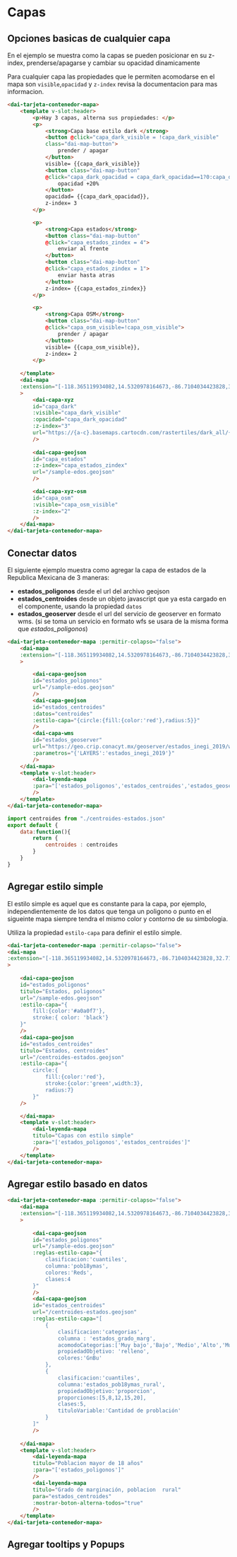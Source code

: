 # Capas

## Opciones basicas de cualquier capa
En el ejemplo se muestra como la capas se pueden posicionar en su z-index, prenderse/apagarse y cambiar su opacidad dinamicamente

Para cualquier capa las propiedades que le permiten acomodarse en el mapa son `visible`,`opacidad` y `z-index` revisa la documentacion para mas informacion.

<capas-1-opciones/>

```html
<dai-tarjeta-contenedor-mapa>
    <template v-slot:header>
        <p>Hay 3 capas, alterna sus propiedades: </p>
        <p>
            <strong>Capa base estilo dark </strong>
            <button @click="capa_dark_visible = !capa_dark_visible" 
            class="dai-map-button">
                prender / apagar
            </button>
            visible= {{capa_dark_visible}}
            <button class="dai-map-button"
            @click="capa_dark_opacidad = capa_dark_opacidad==1?0:capa_dark_opacidad +.2">
                opacidad +20%
            </button>
            opacidad= {{capa_dark_opacidad}},
            z-index= 3
        </p>

        <p>
            <strong>Capa estados</strong>
            <button class="dai-map-button"
            @click="capa_estados_zindex = 4">
                enviar al frente
            </button>
            <button class="dai-map-button"
            @click="capa_estados_zindex = 1">
                enviar hasta atras
            </button>
            z-index= {{capa_estados_zindex}}
        </p>

        <p>
            <strong>Capa OSM</strong>
            <button class="dai-map-button"
            @click="capa_osm_visible=!capa_osm_visible">
                prender / apagar
            </button>
            visible= {{capa_osm_visible}},
            z-index= 2
        </p>
                
    </template>
    <dai-mapa
    :extension="[-118.365119934082,14.5320978164673,-86.7104034423828,32.7186546325684]" 
    >
        <dai-capa-xyz 
        id="capa_dark"
        :visible="capa_dark_visible"
        :opacidad="capa_dark_opacidad"
        :z-index="3" 
        url="https://{a-c}.basemaps.cartocdn.com/rastertiles/dark_all/{z}/{x}/{y}.png" 
        />
            
        <dai-capa-geojson 
        id="capa_estados"
        :z-index="capa_estados_zindex"
        url="/sample-edos.geojson"
        />

        <dai-capa-xyz-osm 
        id="capa_osm" 
        :visible="capa_osm_visible"
        :z-index="2"
        />
    </dai-mapa>
</dai-tarjeta-contenedor-mapa>
```

## Conectar datos
El siguiente ejemplo muestra como agregar la capa de estados de la Republica Mexicana de 3 maneras:

- **estados_poligonos** desde el url del archivo geojson
- **estados_centroides** desde un objeto javascript que ya esta cargado en el componente, usando la propiedad `datos`
- **estados_geoserver** desde el url del servicio de geoserver en formato wms. (si se toma un servicio en formato wfs se usara de la misma forma que *estados_poligonos*)

<capas-2-datos-en-capas/>

```html
<dai-tarjeta-contenedor-mapa :permitir-colapso="false">
    <dai-mapa
    :extension="[-118.365119934082,14.5320978164673,-86.7104034423828,32.7186546325684]" 
    >

        <dai-capa-geojson 
        id="estados_poligonos"
        url="/sample-edos.geojson"
        />
        <dai-capa-geojson 
        id="estados_centroides"
        :datos="centroides" 
        :estilo-capa="{circle:{fill:{color:'red'},radius:5}}"
        />
        <dai-capa-wms 
        id="estados_geoserver"
        url="https://geo.crip.conacyt.mx/geoserver/estados_inegi_2019/wms"
        :parametros="{'LAYERS':'estados_inegi_2019'}"
        />
    </dai-mapa>
    <template v-slot:header>
        <dai-leyenda-mapa
        :para="['estados_poligonos','estados_centroides','estados_geoserver']"
        />
    </template>
</dai-tarjeta-contenedor-mapa>
```

```javascript
import centroides from "./centroides-estados.json"
export default {
    data:function(){
        return {
            centroides : centroides
        }
    }
}
```

## Agregar estilo simple 
El estilo simple es aquel que es constante para la capa, por ejemplo, independientemente de los datos que tenga un poligono o punto en el sigueinte mapa siempre tendra el mismo color y contorno de su simbologia.

Utiliza la propiedad `estilo-capa` para definir el estilo simple.

<capas-3-estilo-simple/>

```html
<dai-tarjeta-contenedor-mapa :permitir-colapso="false">
<dai-mapa
:extension="[-118.365119934082,14.5320978164673,-86.7104034423828,32.7186546325684]" 
>
    
    <dai-capa-geojson 
    id="estados_poligonos"
    titulo="Estados, poligonos"
    url="/sample-edos.geojson"
    :estilo-capa="{
        fill:{color:'#a0a0f7'},
        stroke:{ color: 'black'}
    }"
    />
    <dai-capa-geojson 
    id="estados_centroides"
    titulo="Estados, centroides"
    url="/centroides-estados.geojson"
    :estilo-capa="{
        circle:{
            fill:{color:'red'},
            stroke:{color:'green',width:3},
            radius:7}
        }"
    />

    </dai-mapa>
    <template v-slot:header>
        <dai-leyenda-mapa
        titulo="Capas con estilo simple"
        :para="['estados_poligonos','estados_centroides']"
        />
    </template>
</dai-tarjeta-contenedor-mapa>
```
## Agregar estilo basado en datos 

<capas-4-estilo-basado-datos />

```html
<dai-tarjeta-contenedor-mapa :permitir-colapso="false">
    <dai-mapa
    :extension="[-118.365119934082,14.5320978164673,-86.7104034423828,32.7186546325684]" 
    >
        
        <dai-capa-geojson 
        id="estados_poligonos"
        url="/sample-edos.geojson"
        :reglas-estilo-capa="{
            clasificacion:'cuantiles',
            columna:'pob18ymas',
            colores:'Reds',
            clases:4
        }"
        />
        <dai-capa-geojson 
        id="estados_centroides"
        url="/centroides-estados.geojson"
        :reglas-estilo-capa="[
            {
                clasificacion:'categorias',
                columna : 'estados_grado_marg',
                acomodoCategorias:['Muy bajo','Bajo','Medio','Alto','Muy alto'],
                propiedadObjetivo: 'relleno',
                colores:'GnBu'
            },
            {
                clasificacion:'cuantiles',
                columna:'estados_pob18ymas_rural',
                propiedadObjetivo:'proporcion',
                proporciones:[5,8,12,15,20],
                clases:5,
                tituloVariable:'Cantidad de problación'
            }
        ]"
        />
                
    </dai-mapa>
    <template v-slot:header>
        <dai-leyenda-mapa
        titulo="Poblacion mayor de 18 años"
        :para="['estados_poligonos']"
        />
        <dai-leyenda-mapa
        titulo="Grado de marginación, poblacion  rural"
        para="estados_centroides"
        :mostrar-boton-alterna-todos="true"
        />
    </template>
</dai-tarjeta-contenedor-mapa>
```

## Agregar tooltips y Popups

